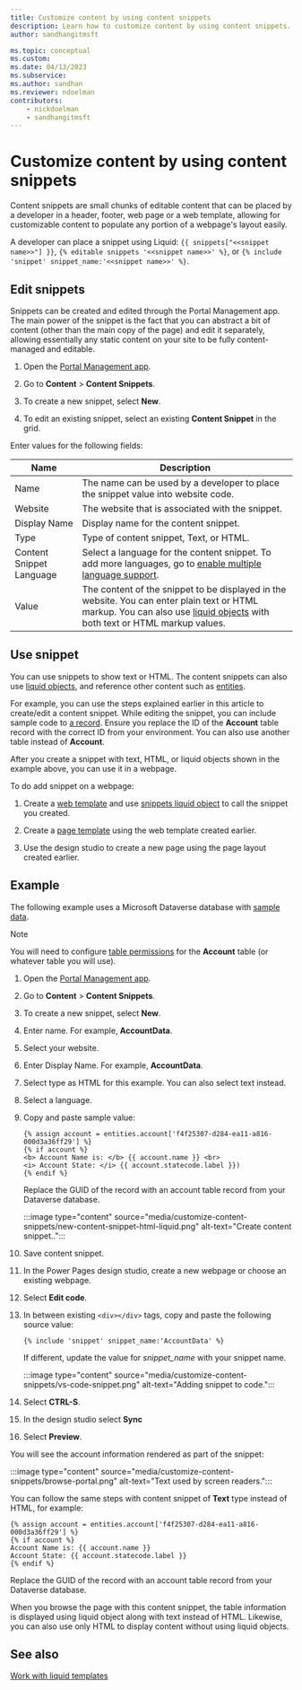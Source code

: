 ```yaml
---
title: Customize content by using content snippets
description: Learn how to customize content by using content snippets.
author: sandhangitmsft

ms.topic: conceptual
ms.custom: 
ms.date: 04/13/2023
ms.subservice: 
ms.author: sandhan
ms.reviewer: ndoelman
contributors:
    - nickdoelman
    - sandhangitmsft
---
```


# Customize content by using content snippets

Content snippets are small chunks of editable content that can be placed by a developer in a header, footer, web page or a web template, allowing for customizable content to populate any portion of a webpage's layout easily. 

A developer can place a snippet using Liquid: `{{ snippets["<<snippet name>>"] }}`, `{% editable snippets '<<snippet name>>' %}`, or `{% include 'snippet' snippet_name:'<<snippet name>>' %}`.

## Edit snippets

Snippets can be created and edited through the Portal Management app. The main power of the snippet is the fact that you can abstract a bit of content (other than the main copy of the page) and edit it separately, allowing essentially any static content on your site to be fully content-managed and editable.

1. Open the [Portal Management app](portal-management-app.md).

1. Go to **Content** > **Content Snippets**.

1. To create a new snippet, select **New**.

1. To edit an existing snippet, select an existing **Content Snippet** in the grid.

Enter values for the following fields:

| Name    | Description                                                                                                   |
|---------|---------------------------------------------------------------------------------------------------------------|
| Name    | The name can be used by a developer to place the snippet value into website code. |
| Website | The website that is associated with the snippet.                                                              |
| Display Name | Display name for the content snippet. |
| Type | Type of content snippet, Text, or HTML.
| Content Snippet Language | Select a language for the content snippet. To add more languages, go to [enable multiple language support](enable-multiple-language-support.md).
| Value   | The content of the snippet to be displayed in the website. You can enter plain text or HTML markup. You can also use [liquid objects](liquid/liquid-objects.md) with both text or HTML markup values.    |

## Use snippet

You can use snippets to show text or HTML. The content snippets can also use [liquid objects](liquid/liquid-objects.md), and reference other content such as [entities](liquid/liquid-objects.md#entities).

For example, you can use the steps explained earlier in this article to create/edit a content snippet. While editing the snippet, you can include sample code to [a record](liquid/liquid-objects.md#entities). Ensure you replace the ID of the **Account** table record with the correct ID from your environment. You can also use another table instead of **Account**.

After you create a snippet with text, HTML, or liquid objects shown in the example above, you can use it in a webpage.

To do add snippet on a webpage:

1. Create a [web template](web-templates.md) and use [snippets liquid object](liquid/liquid-objects.md#snippets) to call the snippet you created.

2. Create a [page template](page-templates.md) using the web template created earlier.

3. Use the design studio to create a new page using the page layout created earlier.

## Example

The following example uses a Microsoft Dataverse database with [sample data](/power-platform/admin/add-remove-sample-data).

> [!NOTE]
> You will need to configure [table permissions](../security/table-permissions.md) for the **Account** table (or whatever table you will use).

1. Open the [Portal Management app](./portal-management-app.md).

1. Go to **Content** > **Content Snippets**.

1. To create a new snippet, select **New**.

1. Enter name. For example, **AccountData**.

1. Select your website.

1. Enter Display Name. For example, **AccountData**.

1. Select type as HTML for this example. You can also select text instead.

1. Select a language.

1. Copy and paste sample value:

    ```
    {% assign account = entities.account['f4f25307-d284-ea11-a816-000d3a36ff29'] %}
    {% if account %}
    <b> Account Name is: </b> {{ account.name }} <br>
    <i> Account State: </i> {{ account.statecode.label }})
    {% endif %}
    ```

    Replace the GUID of the record with an account table record from your Dataverse database.

    :::image type="content" source="media/customize-content-snippets/new-content-snippet-html-liquid.png" alt-text="Create content snippet..":::

1. Save content snippet.

1. In the Power Pages design studio, create a new webpage or choose an existing webpage.

1. Select **Edit code**.

1. In between existing `<div></div>` tags, copy and paste the following source value:

    ```{% include 'snippet' snippet_name:'AccountData' %}```

    If different, update the value for *snippet_name* with your snippet name.

    :::image type="content" source="media/customize-content-snippets/vs-code-snippet.png" alt-text="Adding snippet to code.":::

1. Select **CTRL-S**.

1. In the design studio select **Sync**

1. Select **Preview**.

You will see the account information rendered as part of the snippet:

:::image type="content" source="media/customize-content-snippets/browse-portal.png" alt-text="Text used by screen readers.":::

You can follow the same steps with content snippet of **Text** type instead of HTML, for example:

```
{% assign account = entities.account['f4f25307-d284-ea11-a816-000d3a36ff29'] %}
{% if account %}
Account Name is: {{ account.name }} 
Account State: {{ account.statecode.label }}
{% endif %}
```
Replace the GUID of the record with an account table record from your Dataverse database.

When you browse the page with this content snippet, the table information is displayed using liquid object along with text instead of HTML. Likewise, you can also use only HTML to display content without using liquid objects.

## See also

[Work with liquid templates](liquid/liquid-overview.md)

